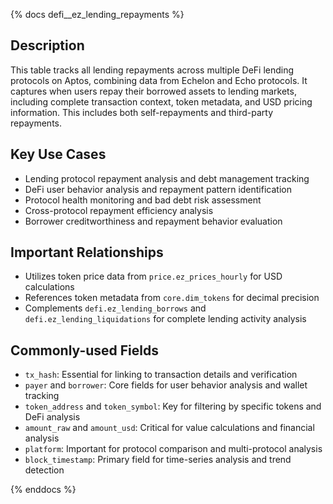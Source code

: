 {% docs defi__ez_lending_repayments %}

## Description
This table tracks all lending repayments across multiple DeFi lending protocols on Aptos, combining data from Echelon and Echo protocols. It captures when users repay their borrowed assets to lending markets, including complete transaction context, token metadata, and USD pricing information. This includes both self-repayments and third-party repayments.

## Key Use Cases
- Lending protocol repayment analysis and debt management tracking
- DeFi user behavior analysis and repayment pattern identification
- Protocol health monitoring and bad debt risk assessment
- Cross-protocol repayment efficiency analysis
- Borrower creditworthiness and repayment behavior evaluation

## Important Relationships
- Utilizes token price data from `price.ez_prices_hourly` for USD calculations
- References token metadata from `core.dim_tokens` for decimal precision
- Complements `defi.ez_lending_borrows` and `defi.ez_lending_liquidations` for complete lending activity analysis

## Commonly-used Fields
- `tx_hash`: Essential for linking to transaction details and verification
- `payer` and `borrower`: Core fields for user behavior analysis and wallet tracking
- `token_address` and `token_symbol`: Key for filtering by specific tokens and DeFi analysis
- `amount_raw` and `amount_usd`: Critical for value calculations and financial analysis
- `platform`: Important for protocol comparison and multi-protocol analysis
- `block_timestamp`: Primary field for time-series analysis and trend detection

{% enddocs %}
